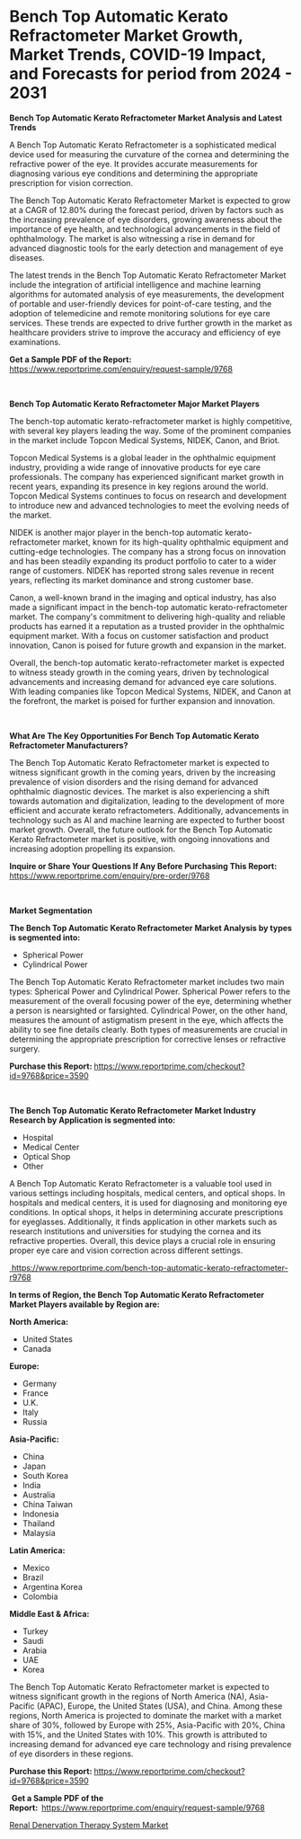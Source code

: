 <p><h1>Bench Top Automatic Kerato Refractometer Market Growth, Market Trends, COVID-19 Impact, and Forecasts for period from 2024 - 2031</h1></p><p><strong>Bench Top Automatic Kerato Refractometer Market Analysis and Latest Trends</strong></p>
<p><p>A Bench Top Automatic Kerato Refractometer is a sophisticated medical device used for measuring the curvature of the cornea and determining the refractive power of the eye. It provides accurate measurements for diagnosing various eye conditions and determining the appropriate prescription for vision correction.</p><p>The Bench Top Automatic Kerato Refractometer Market is expected to grow at a CAGR of 12.80% during the forecast period, driven by factors such as the increasing prevalence of eye disorders, growing awareness about the importance of eye health, and technological advancements in the field of ophthalmology. The market is also witnessing a rise in demand for advanced diagnostic tools for the early detection and management of eye diseases.</p><p>The latest trends in the Bench Top Automatic Kerato Refractometer Market include the integration of artificial intelligence and machine learning algorithms for automated analysis of eye measurements, the development of portable and user-friendly devices for point-of-care testing, and the adoption of telemedicine and remote monitoring solutions for eye care services. These trends are expected to drive further growth in the market as healthcare providers strive to improve the accuracy and efficiency of eye examinations.</p></p>
<p><strong>Get a Sample PDF of the Report:&nbsp;</strong> <a href="https://www.reportprime.com/enquiry/request-sample/9768">https://www.reportprime.com/enquiry/request-sample/9768</a></p>
<p>&nbsp;</p>
<p><strong>Bench Top Automatic Kerato Refractometer Major Market Players</strong></p>
<p><p>The bench-top automatic kerato-refractometer market is highly competitive, with several key players leading the way. Some of the prominent companies in the market include Topcon Medical Systems, NIDEK, Canon, and Briot. </p><p>Topcon Medical Systems is a global leader in the ophthalmic equipment industry, providing a wide range of innovative products for eye care professionals. The company has experienced significant market growth in recent years, expanding its presence in key regions around the world. Topcon Medical Systems continues to focus on research and development to introduce new and advanced technologies to meet the evolving needs of the market.</p><p>NIDEK is another major player in the bench-top automatic kerato-refractometer market, known for its high-quality ophthalmic equipment and cutting-edge technologies. The company has a strong focus on innovation and has been steadily expanding its product portfolio to cater to a wider range of customers. NIDEK has reported strong sales revenue in recent years, reflecting its market dominance and strong customer base.</p><p>Canon, a well-known brand in the imaging and optical industry, has also made a significant impact in the bench-top automatic kerato-refractometer market. The company's commitment to delivering high-quality and reliable products has earned it a reputation as a trusted provider in the ophthalmic equipment market. With a focus on customer satisfaction and product innovation, Canon is poised for future growth and expansion in the market.</p><p>Overall, the bench-top automatic kerato-refractometer market is expected to witness steady growth in the coming years, driven by technological advancements and increasing demand for advanced eye care solutions. With leading companies like Topcon Medical Systems, NIDEK, and Canon at the forefront, the market is poised for further expansion and innovation.</p></p>
<p>&nbsp;</p>
<p><strong>What Are The Key Opportunities For Bench Top Automatic Kerato Refractometer Manufacturers?</strong></p>
<p><p>The Bench Top Automatic Kerato Refractometer market is expected to witness significant growth in the coming years, driven by the increasing prevalence of vision disorders and the rising demand for advanced ophthalmic diagnostic devices. The market is also experiencing a shift towards automation and digitalization, leading to the development of more efficient and accurate kerato refractometers. Additionally, advancements in technology such as AI and machine learning are expected to further boost market growth. Overall, the future outlook for the Bench Top Automatic Kerato Refractometer market is positive, with ongoing innovations and increasing adoption propelling its expansion.</p></p>
<p><strong>Inquire or Share Your Questions If Any Before Purchasing This Report:</strong> <a href="https://www.reportprime.com/enquiry/pre-order/9768">https://www.reportprime.com/enquiry/pre-order/9768</a></p>
<p>&nbsp;</p>
<p><strong>Market Segmentation</strong></p>
<p><strong>The Bench Top Automatic Kerato Refractometer Market Analysis by types is segmented into:</strong></p>
<p><ul><li>Spherical Power</li><li>Cylindrical Power</li></ul></p>
<p><p>The Bench Top Automatic Kerato Refractometer market includes two main types: Spherical Power and Cylindrical Power. Spherical Power refers to the measurement of the overall focusing power of the eye, determining whether a person is nearsighted or farsighted. Cylindrical Power, on the other hand, measures the amount of astigmatism present in the eye, which affects the ability to see fine details clearly. Both types of measurements are crucial in determining the appropriate prescription for corrective lenses or refractive surgery.</p></p>
<p><strong>Purchase this Report:&nbsp;</strong><a href="https://www.reportprime.com/checkout?id=9768&price=3590">https://www.reportprime.com/checkout?id=9768&price=3590</a></p>
<p>&nbsp;</p>
<p><strong>The Bench Top Automatic Kerato Refractometer Market Industry Research by Application is segmented into:</strong></p>
<p><ul><li>Hospital</li><li>Medical Center</li><li>Optical Shop</li><li>Other</li></ul></p>
<p><p>A Bench Top Automatic Kerato Refractometer is a valuable tool used in various settings including hospitals, medical centers, and optical shops. In hospitals and medical centers, it is used for diagnosing and monitoring eye conditions. In optical shops, it helps in determining accurate prescriptions for eyeglasses. Additionally, it finds application in other markets such as research institutions and universities for studying the cornea and its refractive properties. Overall, this device plays a crucial role in ensuring proper eye care and vision correction across different settings.</p></p>
<p><a href="https://www.reportprime.com/bench-top-automatic-kerato-refractometer-r9768">&nbsp;https://www.reportprime.com/bench-top-automatic-kerato-refractometer-r9768</a></p>
<p><strong>In terms of Region, the Bench Top Automatic Kerato Refractometer Market Players available by Region are:</strong></p>
<p>
    <p> <strong> North America: </strong>
        <ul>
            <li>United States</li>
            <li>Canada</li>
        </ul>
        </p> 
    <p> <strong> Europe: </strong>
        <ul>
            <li>Germany</li>
            <li>France</li>
            <li>U.K.</li>
            <li>Italy</li>
            <li>Russia</li>
        </ul>
        </p> 
    <p> <strong> Asia-Pacific: </strong>
        <ul>
            <li>China</li>
            <li>Japan</li>
            <li>South Korea</li>
            <li>India</li>
            <li>Australia</li>
            <li>China Taiwan</li>
            <li>Indonesia</li>
            <li>Thailand</li>
            <li>Malaysia</li>
        </ul>
        </p> 
    <p> <strong> Latin America: </strong>
        <ul>
            <li>Mexico</li>
            <li>Brazil</li>
            <li>Argentina Korea</li>
            <li>Colombia</li>
        </ul>
        </p> 
    <p> <strong> Middle East & Africa: </strong>
        <ul>
            <li>Turkey</li>
            <li>Saudi</li>
            <li>Arabia</li>
            <li>UAE</li>
            <li>Korea</li>
        </ul>
    </p>
    </p>
<p><p>The Bench Top Automatic Kerato Refractometer market is expected to witness significant growth in the regions of North America (NA), Asia-Pacific (APAC), Europe, the United States (USA), and China. Among these regions, North America is projected to dominate the market with a market share of 30%, followed by Europe with 25%, Asia-Pacific with 20%, China with 15%, and the United States with 10%. This growth is attributed to increasing demand for advanced eye care technology and rising prevalence of eye disorders in these regions.</p></p>
<p><strong>Purchase this Report: </strong><a href="https://www.reportprime.com/checkout?id=9768&price=3590">https://www.reportprime.com/checkout?id=9768&price=3590</a></p>
<p>&nbsp;<strong>Get a Sample PDF of the Report:&nbsp;&nbsp;</strong><a href="https://www.reportprime.com/enquiry/request-sample/9768">https://www.reportprime.com/enquiry/request-sample/9768</a></p>
<p><strong></strong></p>
<p><p><a href="https://github.com/JameTravis/Market-Research-Report-List-4/blob/main/renal-denervation-therapy-system-market.md">Renal Denervation Therapy System Market</a></p></p>
